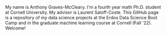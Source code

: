 My name is Anthony Graves-McCleary. 
I'm a fourth year math Ph.D. student at Cornell University.
My advisor is Laurent Saloff-Coste.
This GitHub page is a repository of my data science projects at the Erdos Data Science Boot Camp and in the graduate machine learning course at Cornell (Fall '22).
Welcome!
